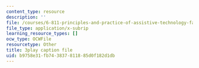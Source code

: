 ```yaml
---
content_type: resource
description: ''
file: /courses/6-811-principles-and-practice-of-assistive-technology-fall-2014/b9758e31fb743837811885d0f182d1db_x18bMLW4eO4.srt
file_type: application/x-subrip
learning_resource_types: []
ocw_type: OCWFile
resourcetype: Other
title: 3play caption file
uid: b9758e31-fb74-3837-8118-85d0f182d1db
---
```

